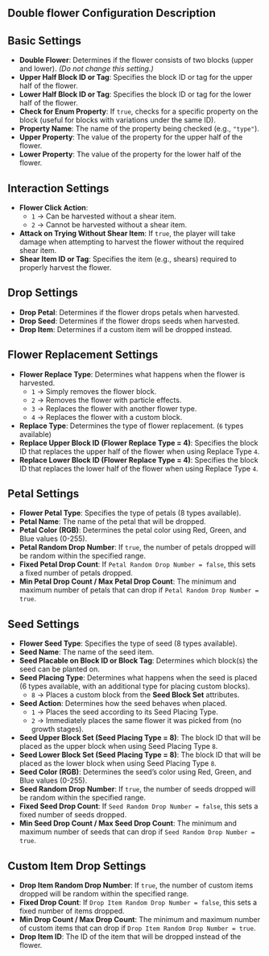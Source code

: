 ## **Double flower Configuration Description**  

## **Basic Settings**  
- **Double Flower**: Determines if the flower consists of two blocks (upper and lower). *(Do not change this setting.)*  
- **Upper Half Block ID or Tag**: Specifies the block ID or tag for the upper half of the flower.  
- **Lower Half Block ID or Tag**: Specifies the block ID or tag for the lower half of the flower.  
- **Check for Enum Property**: If `true`, checks for a specific property on the block (useful for blocks with variations under the same ID).  
- **Property Name**: The name of the property being checked (e.g., `"type"`).  
- **Upper Property**: The value of the property for the upper half of the flower.  
- **Lower Property**: The value of the property for the lower half of the flower.  

## **Interaction Settings**  
- **Flower Click Action**:  
  - `1` → Can be harvested without a shear item.  
  - `2` → Cannot be harvested without a shear item.  
- **Attack on Trying Without Shear Item**: If `true`, the player will take damage when attempting to harvest the flower without the required shear item.  
- **Shear Item ID or Tag**: Specifies the item (e.g., shears) required to properly harvest the flower.  

## **Drop Settings**  
- **Drop Petal**: Determines if the flower drops petals when harvested.  
- **Drop Seed**: Determines if the flower drops seeds when harvested.  
- **Drop Item**: Determines if a custom item will be dropped instead.  

## **Flower Replacement Settings**  
- **Flower Replace Type**: Determines what happens when the flower is harvested.  
  - `1` → Simply removes the flower block.  
  - `2` → Removes the flower with particle effects.  
  - `3` → Replaces the flower with another flower type.  
  - `4` → Replaces the flower with a custom block.  
- **Replace Type**: Determines the type of flower replacement. (`6` types available)
- **Replace Upper Block ID (Flower Replace Type = 4)**: Specifies the block ID that replaces the upper half of the flower when using Replace Type `4`.  
- **Replace Lower Block ID (Flower Replace Type = 4)**: Specifies the block ID that replaces the lower half of the flower when using Replace Type `4`.  

## **Petal Settings**  
- **Flower Petal Type**: Specifies the type of petals (8 types available).  
- **Petal Name**: The name of the petal that will be dropped.  
- **Petal Color (RGB)**: Determines the petal color using Red, Green, and Blue values (0-255).  
- **Petal Random Drop Number**: If `true`, the number of petals dropped will be random within the specified range.  
- **Fixed Petal Drop Count**: If `Petal Random Drop Number = false`, this sets a fixed number of petals dropped.  
- **Min Petal Drop Count / Max Petal Drop Count**: The minimum and maximum number of petals that can drop if `Petal Random Drop Number = true`.  

## **Seed Settings**  
- **Flower Seed Type**: Specifies the type of seed (8 types available).  
- **Seed Name**: The name of the seed item.  
- **Seed Placable on Block ID or Block Tag**: Determines which block(s) the seed can be planted on.  
- **Seed Placing Type**: Determines what happens when the seed is placed (6 types available, with an additional type for placing custom blocks).  
  - `8` → Places a custom block from the **Seed Block Set** attributes.  
- **Seed Action**: Determines how the seed behaves when placed.  
  - `1` → Places the seed according to its Seed Placing Type.  
  - `2` → Immediately places the same flower it was picked from (no growth stages).  
- **Seed Upper Block Set (Seed Placing Type = 8)**: The block ID that will be placed as the upper block when using Seed Placing Type `8`.  
- **Seed Lower Block Set (Seed Placing Type = 8)**: The block ID that will be placed as the lower block when using Seed Placing Type `8`.  
- **Seed Color (RGB)**: Determines the seed’s color using Red, Green, and Blue values (0-255).  
- **Seed Random Drop Number**: If `true`, the number of seeds dropped will be random within the specified range.  
- **Fixed Seed Drop Count**: If `Seed Random Drop Number = false`, this sets a fixed number of seeds dropped.  
- **Min Seed Drop Count / Max Seed Drop Count**: The minimum and maximum number of seeds that can drop if `Seed Random Drop Number = true`.  

## **Custom Item Drop Settings**  
- **Drop Item Random Drop Number**: If `true`, the number of custom items dropped will be random within the specified range.  
- **Fixed Drop Count**: If `Drop Item Random Drop Number = false`, this sets a fixed number of items dropped.  
- **Min Drop Count / Max Drop Count**: The minimum and maximum number of custom items that can drop if `Drop Item Random Drop Number = true`.  
- **Drop Item ID**: The ID of the item that will be dropped instead of the flower.
